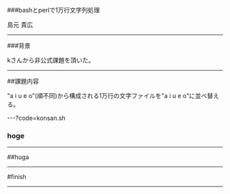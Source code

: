 
###bashとperlで1万行文字列処理

島元 貴広

---
###背景

kさんから非公式課題を頂いた。


---
##課題内容

"a i u e o"(順不同)から構成される1万行の文字ファイルを"a i u e o"に並べ替える。


---?code=konsan.sh



### hoge



---


##huga


---



#finish


---
